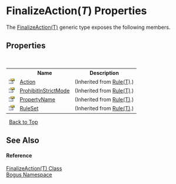 # FinalizeAction(*T*) Properties
 

The <a href="T_Bogus_FinalizeAction_1">FinalizeAction(T)</a> generic type exposes the following members.


## Properties
&nbsp;<table><tr><th></th><th>Name</th><th>Description</th></tr><tr><td>![Public property](media/pubproperty.gif "Public property")</td><td><a href="P_Bogus_Rule_1_Action">Action</a></td><td> (Inherited from <a href="T_Bogus_Rule_1">Rule(T)</a>.)</td></tr><tr><td>![Public property](media/pubproperty.gif "Public property")</td><td><a href="P_Bogus_Rule_1_ProhibitInStrictMode">ProhibitInStrictMode</a></td><td> (Inherited from <a href="T_Bogus_Rule_1">Rule(T)</a>.)</td></tr><tr><td>![Public property](media/pubproperty.gif "Public property")</td><td><a href="P_Bogus_Rule_1_PropertyName">PropertyName</a></td><td> (Inherited from <a href="T_Bogus_Rule_1">Rule(T)</a>.)</td></tr><tr><td>![Public property](media/pubproperty.gif "Public property")</td><td><a href="P_Bogus_Rule_1_RuleSet">RuleSet</a></td><td> (Inherited from <a href="T_Bogus_Rule_1">Rule(T)</a>.)</td></tr></table>&nbsp;
<a href="#finalizeaction(*t*)-properties">Back to Top</a>

## See Also


#### Reference
<a href="T_Bogus_FinalizeAction_1">FinalizeAction(T) Class</a><br /><a href="N_Bogus">Bogus Namespace</a><br />